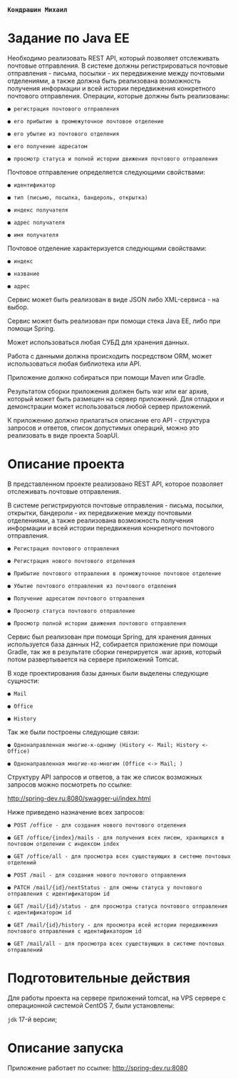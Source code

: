 ### `Кондрашин Михаил`

# Задание по Java EE

Необходимо реализовать REST API, который позволяет отслеживать почтовые отправления.
В системе должны регистрироваться почтовые отправления - письма, посылки - их передвижение между почтовыми отделениями, а также должна быть реализована возможность получения информации и всей истории передвижения конкретного почтового отправления.
Операции, которые должны быть реализованы:

    ● регистрация почтового отправления
  
    ● его прибытие в промежуточное почтовое отделение
  
    ● его убытие из почтового отделения
  
    ● его получение адресатом
  
    ● просмотр статуса и полной истории движения почтового отправления
  
Почтовое отправление определяется следующими свойствами:
  
    ● идентификатор
  
    ● тип (письмо, посылка, бандероль, открытка)
  
    ● индекс получателя
  
    ● адрес получателя
  
    ● имя получателя
  
Почтовое отделение характеризуется следующими свойствами:
  
    ● индекс
  
    ● название
  
    ● адрес

Сервис может быть реализован в виде JSON либо XML-сервиса - на выбор.

Сервис может быть реализован при помощи стека Java EE, либо при помощи Spring.

Может использоваться любая СУБД для хранения данных.

Работа с данными должна происходить посредством ORM, может использоваться любая библиотека или API.

Приложение должно собираться при помощи Maven или Gradle.

Результатом сборки приложения должен быть war или ear архив, который может быть размещен на сервер приложений. Для отладки и демонстрации может использоваться любой сервер приложений.

К приложению должно прилагаться описание его API - структура запросов и ответов, список допустимых операций, можно это реализовать в виде проекта SoapUI.

# Описание проекта

В представленном проекте реализовано REST API, которое позволяет отслеживать почтовые отправления.

В системе регистрируются почтовые отправления - письма, посылки, открытки, бандероли - их передвижение между почтовыми отделениями, а также реализована возможность получения информации и всей истории передвижения конкретного почтового отправления.

    ● Регистрация почтового отправления
    
    ● Регистрация нового почтового отделения
  
    ● Прибытие почтового отправления в промежуточное почтовое отделение
  
    ● Убытие почтового отправления из почтового отделения
  
    ● Получение адресатом почтового отправления
  
    ● Просмотр статуса почтового отправление
    
    ● Просмотр полной истории движения почтового отправления
    
Сервис был реализован при помощи Spring, для хранения данных используется база данных H2, собирается приложение при помощи Gradle, так же в результате сборки генерируется .war архив, который потом развертывается на сервере приложений Tomcat.

В ходе проектирования базы данных были выделены следующие сущности:

    ● Mail
    
    ● Office
    
    ● History
    
Так же были построены следующие связи: 

    ● Однонаправленная многие-к-одному (History <- Mail; History <- Office)
    
    ● Однонаправленная многие-ко-многим (Office <-> Mail; )
    
Структуру API запросов и ответов, а так же список возможных запросов можно посмотреть по ссылке:

http://spring-dev.ru:8080/swagger-ui/index.html

Ниже приведено назначение всех запросов:
    
    ● POST /office - для создания нового почтового отделения
    
    ● GET /office/{index}/mails - для получения всех писем, хранящихся в почтовом отделении с индексом index
    
    ● GET /office/all - для просмотра всех существующих в системе почтовых отделений
    
    ● POST /mail - для создания нового почтового отправления
    
    ● PATCH /mail/{id}/nextStatus - для смены статуса у почтового отправления с идентификатором id
    
    ● GET /mail/{id}/status - для просмотра статуса почтового отправления с идентификатором id
    
    ● GET /mail/{id}/history - для просмотра всей истории передвижения почтового отправления с идентификатором id
    
    ● GET /mail/all - для просмотра всех существующих в системе почтовых отправлений

# Подготовительные действия

Для работы проекта на сервере приложений tomcat, на VPS сервере с операционной системой CentOS 7, были установлены: 

`jdk` 17-й версии;

# Описание запуска

Приложение работает по ссылке: http://spring-dev.ru:8080
